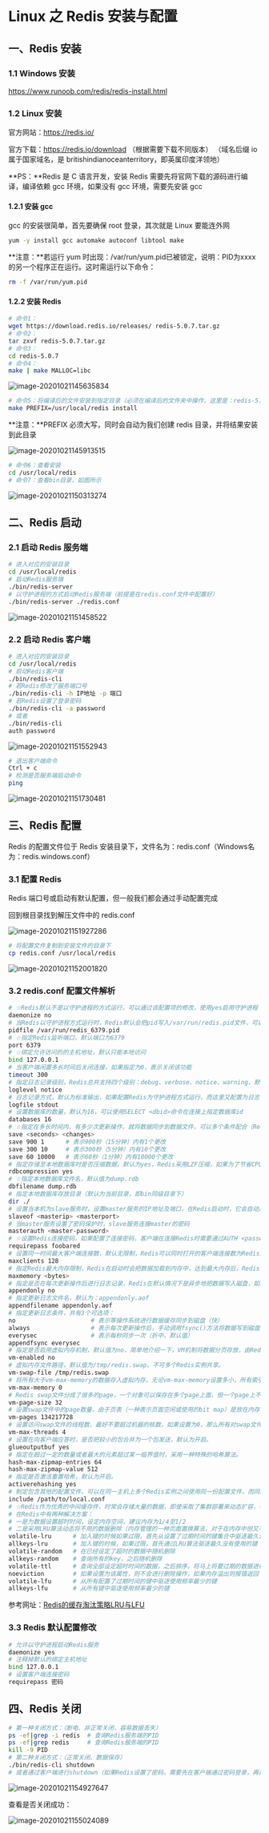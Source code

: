 # Linux 之 Redis 安装与配置

## 一、Redis 安装

### 1.1 Windows 安装

https://www.runoob.com/redis/redis-install.html

### 1.2 Linux 安装

官方网站：https://redis.io/

官方下载：https://redis.io/download （根据需要下载不同版本）
（域名后缀 io 属于国家域名，是 britishindianoceanterritory，即英属印度洋领地）

**PS：**Redis 是 C 语言开发，安装 Redis 需要先将官网下载的源码进行编译，编译依赖 gcc 环境，如果没有 gcc 环境，需要先安装 gcc

#### 1.2.1 安装 gcc

gcc 的安装很简单，首先要确保 root 登录，其次就是 Linux 要能连外网

````bash
yum -y install gcc automake autoconf libtool make
````

**注意：**若运行 yum 时出现：/var/run/yum.pid已被锁定，说明：PID为xxxx的另一个程序正在运行。这时需运行以下命令：

````bash
rm -f /var/run/yum.pid
````

#### 1.2.2 安装 Redis

````bash
# 命令1：
wget https://download.redis.io/releases/ redis-5.0.7.tar.gz
# 命令2：
tar zxvf redis-5.0.7.tar.gz
# 命令3：
cd redis-5.0.7
# 命令4：
make | make MALLOC=libc
````

![image-20201021145635834](assets\image-20201021145635834.png)

````bash
# 命令5：将编译后的文件安装到指定目录（必须在编译后的文件夹中操作，这里是：redis-5.0.7 文件夹）
make PREFIX=/usr/local/redis install
````

**注意：**PREFIX 必须大写，同时会自动为我们创建 redis 目录，并将结果安装到此目录

![image-20201021145913515](assets\image-20201021145913515.png)

````bash
# 命令6：查看安装
cd /usr/local/redis
# 命令7：查看bin目录，如图所示
````

![image-20201021150313274](assets\image-20201021150313274.png)

## 二、Redis 启动

### 2.1 启动 Redis 服务端

````bash
# 进入对应的安装目录
cd /usr/local/redis
# 启动Redis服务端
./bin/redis-server
# 以守护进程的方式启动Redis服务端（前提是在redis.conf文件中配置好）
./bin/redis-server ./redis.conf
````

![image-20201021151458522](assets\image-20201021151458522.png)

### 2.2 启动 Redis 客户端

````bash
# 进入对应的安装目录
cd /usr/local/redis
# 启动Redis客户端
./bin/redis-cli
# 若Redis修改了服务端口号
./bin/redis-cli -h IP地址 -p 端口
# 若Redis设置了登录密码
./bin/redis-cli -a password
# 或者
./bin/redis-cli
auth password
````

![image-20201021151552943](assets\image-20201021151552943.png)

````bash
# 退出客户端命令
Ctrl + c
# 检测是否服务端启动命令
ping
````

![image-20201021151730481](assets\image-20201021151730481.png)

## 三、Redis 配置

Redis 的配置文件位于 Redis 安装目录下，文件名为：redis.conf（Windows名为：redis.windows.conf）

### 3.1 配置 Redis

Redis 端口号或启动有默认配置，但一般我们都会通过手动配置完成

回到根目录找到解压文件中的 redis.conf

![image-20201021151927286](assets\image-20201021151927286.png)

````bash
# 将配置文件复制到安装文件的目录下
cp redis.conf /usr/local/redis
````

![image-20201021152001820](assets\image-20201021152001820.png)

### 3.2 redis.conf 配置文件解析

````bash
# ☆Redis默认不是以守护进程的方式运行，可以通过该配置项的修改，使用yes启用守护进程
daemonize no
# 当Redis以守护进程方式运行时，Redis默认会把pid写入/var/run/redis.pid文件，可以通过pidfile指定
pidfile /var/run/redis_6379.pid
# ☆指定Redis监听端口，默认端口为6379
port 6379
# ☆绑定允许访问的的主机地址，默认只能本地访问
bind 127.0.0.1
# 当客户端闲置多长时间后关闭连接，如果指定为0，表示关闭该功能
timeout 300
# 指定日志记录级别，Redis总共支持四个级别：debug、verbose、notice、warning，默认为notice
loglevel notice
# 日志记录方式，默认为标准输出，如果配置Redis为守护进程方式运行，而这里又配置为日志记录方式为标准输出，则日志将会发送给/dev/null
logfile stdout
# 设置数据库的数量，默认为16，可以使用SELECT <dbid>命令在连接上指定数据库id
databases 16
# ☆指定在多长时间内，有多少次更新操作，就将数据同步到数据文件，可以多个条件配合（Redis默认配置文件中提供了三个条件）
save <seconds> <changes>
save 900 1      # 表示900秒（15分钟）内有1个更改
save 300 10     # 表示300秒（5分钟）内有10个更改
save 60 10000   # 表示60秒（1分钟）内有10000个更改
# 指定存储至本地数据库时是否压缩数据，默认为yes，Redis采用LZF压缩，如果为了节省CPU时间，可以关闭该选项，但会导致数据库文件变得巨大
rdbcompression yes 
# ☆指定本地数据库文件名，默认值为dump.rdb
dbfilename dump.rdb
# 指定本地数据库存放目录（默认为当前目录，即bin同级目录下）
dir ./
# 设置当本机为slave服务时，设置master服务的IP地址及端口，在Redis启动时，它会自动从master进行数据同步
slaveof <masterip> <masterport>
# 当master服务设置了密码保护时，slave服务连接master的密码
masterauth <master-password>
# ☆设置Redis连接密码，如果配置了连接密码，客户端在连接Redis时需要通过AUTH <password>命令提供密码，默认关闭
requirepass foobared
# 设置同一时间最大客户端连接数，默认无限制，Redis可以同时打开的客户端连接数为Redis进程可以打开的最大文件描述符数，如果设置maxclients 0，表示不作限制。当客户端连接数到达限制时，Redis会关闭新的连接并向客户端返回max number of clients reached错误信息
maxclients 128
# 指定Redis最大内存限制，Redis在启动时会把数据加载到内存中，达到最大内存后，Redis会先尝试清除已到期或即将到期的Key，当此方法处理后，仍然到达最大内存设置，将无法再进入写入操作，但仍然可以进行读取操作。Redis新的VM机制，会把Key存放内存，Value会存放在swap区（建议：为总内存的1/4到1/2）。
maxmemory <bytes>
# 指定是否在每次更新操作后进行日志记录，Redis在默认情况下是异步地把数据写入磁盘，如果不开启，可能会在断电时导致一段时间内的数据丢失。因为Redis本身同步数据文件是按上面save条件来同步的，所以有的数据会在一段时间内只存在于内存中，默认为no。
appendonly no
# 指定更新日志文件名，默认为：appendonly.aof
appendfilename appendonly.aof
# 指定更新日志条件，共有3个可选项：
no                     # 表示等操作系统进行数据缓存同步到磁盘（快）
always                 # 表示每次更新操作后，手动调用fsync()方法将数据写到磁盘（慢，安全）
everysec               # 表示每秒同步一次（折中，默认值）
appendfsync everysec
# 指定是否启用虚拟内存机制，默认值为no，简单地介绍一下，VM机制将数据分页存放，由Redis将访问量较少的页，即冷数据swap到磁盘上，访问多的页面由磁盘自动传出到内存中。
vm-enabled no
# 虚拟内存文件路径，默认值为/tmp/redis.swap，不可多个Redis实例共享。
vm-swap-file /tmp/redis.swap
# 将所有大于vm-max-memory的数据存入虚拟内存，无论vm-max-memory设置多小，所有索引数据都是内存存储的（Redis的索引数据就是keys），也就是说，当vm-max-memory设置为0的时候，其实是所有value都存在于磁盘。默认值为0。
vm-max-memory 0
# Redis swap文件分成了很多的page，一个对象可以保存在多个page上面，但一个page上不能被多个对象共享，vm-page-size是要根据存储的数量大小来设定的，建议如果存储很多小对象，page大小最好设置为32或者64 bytes，如果存储很大的对象，则可以使用更大的page，如果不确定，就使用默认值。
vm-page-size 32
# 设置swap文件中的page数量，由于页表（一种表示页面空闲或使用的bit map）是放在内存中的，在磁盘上每8个pages将消耗1 byte的内存。
vm-pages 134217728
# 设置访问swap文件的线程数，最好不要超过机器的核数，如果设置为0，那么所有对swap文件的操作都是串行的，可能会造成比较长时间的延迟。默认值为4。
vm-max-threads 4
# 设置在向客户端应答时，是否把较小的包合并为一个包发送，默认为开启。
glueoutputbuf yes
# 指定在超过一定的数量或者最大的元素超过某一临界值时，采用一种特殊的哈希算法。
hash-max-zipmap-entries 64
hash-max-zipmap-value 512
# 指定是否激活重置哈希，默认为开启。
activerehashing yes
# 制定包含其他的配置文件，可以在同一主机上多个Redis实例之间使用同一份配置文件，而同时各个实例又拥有自己的特定配置文件。
include /path/to/local.conf
# ☆Redis作为优秀的中间缓存件，时常会存储大量的数据，即使采取了集群部署来动态扩容，也应该即时的整理内存，维持系统性能（如果数据一直新增，内存很快就会占满）
# 在Redis中有两种解决方案：
# 一是为数据设置超时时间，设定内存空间，建议内存为1/4至1/2
# 二是采用LRU算法动态将不用的数据删除（内存管理的一种页面置换算法，对于在内存中但又不用的数据块（内存块）叫做LRU，操作系统会根据哪些数据属于LRU而将其移出内存而腾出空间来加载另外的数据）
volatile-lru      # 加入键的时候如果过限，首先从设置了过期时间的键集合中驱逐最久没有使用的键
allkeys-lru       # 加入键的时候，如果过限，首先通过LRU算法驱逐最久没有使用的键
volatile-random   # 在已经设定了超时的数据中随机删除
allkeys-random    # 查询所有的key，之后随机删除
volatile-ttl      # 查询全部设定超时时间的数据，之后排序，将马上将要过期的数据进行删除操作
noeviction        # 如果设置为该属性，则不会进行删除操作，如果内存溢出则报错返回
volatile-lfu      # 从所有配置了过期时间的键中驱逐使用频率最少的键
allkeys-lfu       # 从所有键中驱逐使用频率最少的键
````

参考网址：[Redis的缓存淘汰策略LRU与LFU](https://www.jianshu.com/p/c8aeb3eee6bc)

### 3.3 Redis 默认配置修改

````bash
# 允许以守护进程启动Redis服务
daemonize yes
# 注释掉默认的绑定主机地址
bind 127.0.0.1
# 设置客户端连接密码
requirepass 密码
````

## 四、Redis 关闭

````bash
# 第一种关闭方式：（断电、非正常关闭，容易数据丢失）
ps -ef|grep -i redis  # 查询Redis服务端的PID
ps -ef|grep redis     # 查询Redis服务端的PID
kill -9 PID
# 第二种关闭方式：（正常关闭、数据保存）
./bin/redis-cli shutdown
# 或者通过客户端进行shutdown（如果Redis设置了密码，需要先在客户端通过密码登录，再进行shutdown关闭服务端）
````

![image-20201021154927647](assets\image-20201021154927647.png)

查看是否关闭成功：

![image-20201021155024089](assets\image-20201021155024089.png)